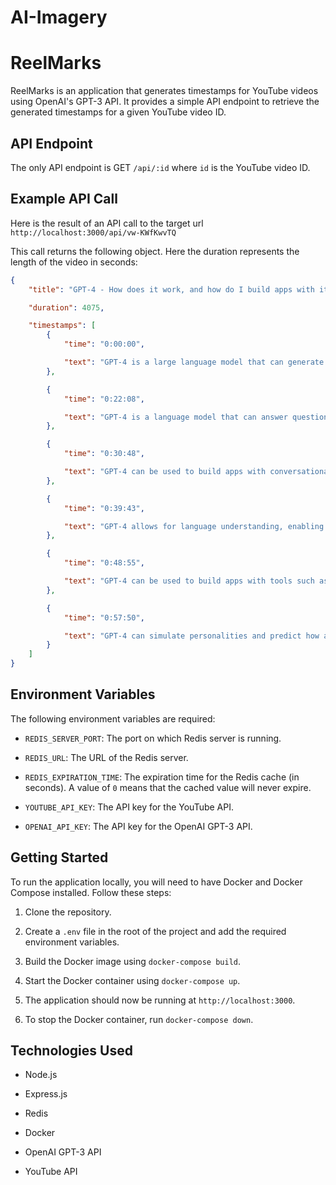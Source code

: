 # AI-Imagery

# ReelMarks

ReelMarks is an application that generates timestamps for YouTube videos using OpenAI's GPT-3 API. It provides a simple API endpoint to retrieve the generated timestamps for a given YouTube video ID.

## API Endpoint

The only API endpoint is GET `/api/:id` where `id` is the YouTube video ID.

## Example API Call

Here is the result of an API call to the target url `http://localhost:3000/api/vw-KWfKwvTQ`

This call returns the following object. Here the duration represents the length of the video in seconds:

```json
{
    "title": "GPT-4 - How does it work, and how do I build apps with it? - CS50 Tech Talk",

    "duration": 4075,

    "timestamps": [
        {
            "time": "0:00:00",

            "text": "GPT-4 is a large language model that can generate new text, predict words, and be used for copywriting, chatbots, and AI apps. McGill University and Steamship are making it easier to build and deploy apps with these technologies. GPT-3 can replicate the internet and understand different genres of text."
        },

        {
            "time": "0:22:08",

            "text": "GPT-4 is a language model that can answer questions and solve problems in a Q&A form. It can access Wolfram, search the web, and do tasks like Instacart. It can be used to build companionship bots, question answering, utility functions, and creative experiments."
        },

        {
            "time": "0:30:48",

            "text": "GPT-4 can be used to build apps with conversational intelligence, from CS101 grads to professionals. Examples include companionship bots, question answering, and utility functions."
        },

        {
            "time": "0:39:43",

            "text": "GPT-4 allows for language understanding, enabling tasks such as generating unit tests, looking up documentation, rewriting functions, and more. Domain knowledge is key to using GPT-4 to create apps, such as a writing Atlas project."
        },

        {
            "time": "0:48:55",

            "text": "GPT-4 can be used to build apps with tools such as a generated to-do list and web search. It can be kickstarted with a prompt and harnessed to iterate, and is accessible to everyone. Hallucination is a problem, but can be mitigated with examples and prepending \"my best guess\"."
        },

        {
            "time": "0:57:50",

            "text": "GPT-4 can simulate personalities and predict how a conscious being would react in a particular situation. It is sensitive to prompts and can create business value in AI apps. It is not conscious and cannot think like people, but can pass some tests."
        }
    ]
}
```

## Environment Variables

The following environment variables are required:

-   `REDIS_SERVER_PORT`: The port on which Redis server is running.

-   `REDIS_URL`: The URL of the Redis server.

-   `REDIS_EXPIRATION_TIME`: The expiration time for the Redis cache (in seconds). A value of `0` means that the cached value will never expire.

-   `YOUTUBE_API_KEY`: The API key for the YouTube API.

-   `OPENAI_API_KEY`: The API key for the OpenAI GPT-3 API.

## Getting Started

To run the application locally, you will need to have Docker and Docker Compose installed. Follow these steps:

1. Clone the repository.

2. Create a `.env` file in the root of the project and add the required environment variables.

3. Build the Docker image using `docker-compose build`.

4. Start the Docker container using `docker-compose up`.

5. The application should now be running at `http://localhost:3000`.

6. To stop the Docker container, run `docker-compose down`.

## Technologies Used

-   Node.js

-   Express.js

-   Redis

-   Docker

-   OpenAI GPT-3 API

-   YouTube API
